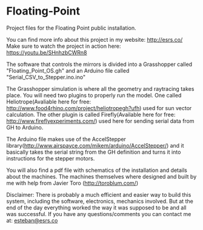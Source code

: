 # Floating-Point
Project files for the Floating Point public installation.

You can find more info about this project in my website: http://esrs.co/
Make sure to watch the project in action here: https://youtu.be/SHnhzbCWRn8

The software that controls the mirrors is divided into a Grasshopper called "Floating_Point_OS.gh" and an Arduino file called "Serial_CSV_to_Stepper.ino.ino"

The Grasshopper simulation is where all the geometry and raytracing takes place. You will need two plugins to properly run the model. One called Heliotrope(Avaliable here for free: http://www.food4rhino.com/project/heliotropegh?ufh) used for sun vector calculation.
The other plugin is called Firefly(Available here for free: http://www.fireflyexperiments.com/) used here for sending serial data from GH to Arduino.

The Arduino file makes use of the AccelStepper library(http://www.airspayce.com/mikem/arduino/AccelStepper/) and it basically takes the serial string from the GH definition and turns it into instructions for the stepper motors.

You will also find a pdf file with schematics of the installation and details about the machines. The machines themselves where designed and built by me with help from Javier Toro (http://toroblum.com/)

Disclaimer:
There is probably a much efficient and easier way to build this system, including the software, electronics, mechanics involved. But at the end of the day everything worked the way it was supposed to be and all was successful. If you have any questions/comments you can contact me at: esteban@esrs.co
